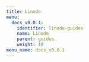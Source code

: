 ```yaml
---
title: Linode
menu:
  docs_v0.0.1:
    identifier: linode-guides
    name: Linode
    parent: guides
    weight: 10
menu_name: docs_v0.0.1
---
```

